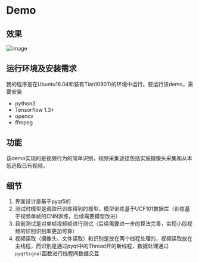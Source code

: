 # Demo
## 效果

![image](https://github.com/lhzhong/ActionRecogDemo/blob/master/demo.gif)

## 运行环境及安装需求
我的程序是在Ubuntu16.04和装有Tian1080Ti的环境中运行。要运行该demo，需要安装
* python3
* Tensorflow 1.3+
* opencv
* ffmpeg

## 功能
该demo实现的是视频行为的简单识别，视频采集途径包括实施摄像头采集和从本低选取已有视频。

## 细节
1. 界面设计是基于pyqt5的
2. 测试时模型是调取已训练得到的模型，模型训练基于UCF101数据库（训练基于视频单帧的CNN训练，后续需要模型改进）
3. 目前测试是对单帧视频帧进行测试（后续需要进一步的算法完善，实现小段视频的识别识别率更加可靠）
4. 视频读取（摄像头、文件读取）和识别是放在两个线程处理的，视频读取放在主线程，而识别是通过pyqt中的Thread开的新线程，数据处理通过`pyqtSignal`函数进行线程间数据交互

